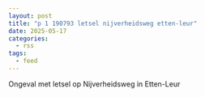 ```yaml
---
layout: post
title: "p 1 190793 letsel nijverheidsweg etten-leur"
date: 2025-05-17
categories: 
  - rss
tags: 
  - feed
---
```


Ongeval met letsel op Nijverheidsweg in Etten-Leur
